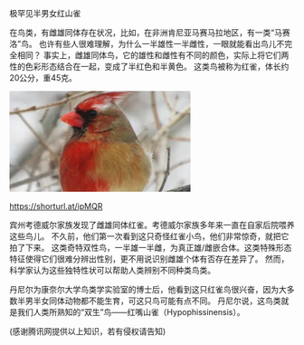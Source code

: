 极罕见半男女红山雀

在鸟类，有雌雄同体存在状况，比如，在非洲肯尼亚马赛马拉地区，有一类“马赛洛”鸟。
也许有些人很难理解，为什么一半雄性一半雌性，一眼就能看出鸟儿不完全相同？ 
事实上，雌雄同体鸟，它的雄性和雌性有不同的颜色，实际上将它们两性的色彩形态结合在一起，变成了半红色和半黄色。 
这类鸟被称为红雀，体长约20公分，重45克。

![极罕见半男女红山雀](https://github.com/ywangnccu/ywang/blob/main/images/HYPOPHISSINENSIS.jpg)

https://shorturl.at/ipMQR

宾州考德威尔家族发现了雌雄同体红雀。考德威尔家族多年来一直在自家后院喂养这些鸟儿。 
不久前，他们第一次看到这只奇怪红雀小鸟，他们非常惊奇，就把它拍了下来。 
这类奇特双性鸟，一半雄一半雌，为真正雄/雌嵌合体。这类特殊形态特征使得它们很难分辨出性别，更不用说识别雌雄个体有否存在差异了。
然而，科学家认为这些独特性状可以帮助人类辨别不同种类鸟类。

丹尼尔为康奈尔大学鸟类学实验室的博士后，他看到这只红雀鸟很兴奋，因为大多数半男半女同体动物都不能生育，可这只鸟可能有点不同。 
丹尼尔说，这鸟类就是我们人类所熟知的“双生”鸟——红嘴山雀（Hypophissinensis）。


(感谢腾讯网提供以上知识，若有侵权请告知)
